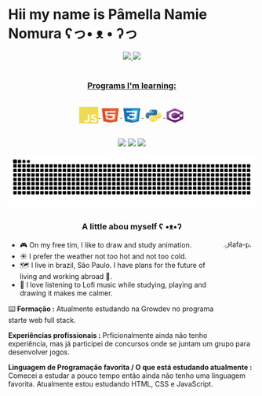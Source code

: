 # Hii my name is Pâmella Namie Nomura ʕっ• ᴥ • ʔっ



<div align="center">
  <a href="https://github.com/Baabie">
  <img height="180em" src="https://github-readme-stats.vercel.app/api?username=Baabie&show_icons=true&theme=radical&include_all_commits=true&count_private=true"/>
  <img height="180em" src="https://github-readme-stats.vercel.app/api/top-langs/?username=Baabie&layout=compact&langs_count=6&theme=radical"/>
</div>
  
  <div align="center"><br>
  <h3>Programs I'm learning: </h3>
<div style="display: inline_block"><br>
  <img align="center" alt="Namie-Js" height="35" width="40" src="https://raw.githubusercontent.com/devicons/devicon/master/icons/javascript/javascript-plain.svg">
  <img align="center" alt="Namie-HTML" height="30" width="40" src="https://raw.githubusercontent.com/devicons/devicon/master/icons/html5/html5-original.svg">
  <img align="center" alt="Namie-CSS" height="30" width="40" src="https://raw.githubusercontent.com/devicons/devicon/master/icons/css3/css3-original.svg">
  <img align="center" alt="Namie-Python" height="30" width="40" src="https://raw.githubusercontent.com/devicons/devicon/master/icons/python/python-original.svg">
  <img align="center" alt="Namie-Csharp" height="30" width="40" src="https://raw.githubusercontent.com/devicons/devicon/master/icons/csharp/csharp-original.svg">
   </div>
  
  
  ##
  
  <div>
  <a href="https://www.instagram.com/babiee_chan/" target="_blank"><img src="https://img.shields.io/badge/-Instagram-%23E4405F?style=for-the-badge&logo=instagram&logoColor=white" target="_blank"></a> 
  <a href = "mailto:pamella.namie@gmail.com"><img src="https://img.shields.io/badge/-Gmail-%23333?style=for-the-badge&logo=gmail&logoColor=white" target="_blank"></a>
  <a href="https://www.linkedin.com/in/pamella-namie-4407b9222/" target="_blank"><img src="https://img.shields.io/badge/-LinkedIn-%230077B5?style=for-the-badge&logo=linkedin&logoColor=white" target="_blank"></a>
    </div>
    </div>

![Snake animation](https://github.com/Baabie/Baabie/blob/output/github-contribution-grid-snake.svg)
  
  <div align="center">
       <h3>A little abou myself ʕ •ᴥ•ʔ</h3>
       <img align="right" alt="Rafa-pic" height="200" style="border-radius:50px;" src="https://media3.giphy.com/media/3yBmlfwaH0Ll9L00RC/giphy.gif?cid=790b7611c11f892597405dc3930dd9f8f88ea9dd0871cb41&rid=giphy.gif&ct=s">
  </div>

    
 - 🎮 On my free tim, I like to draw and study animation.  
 - ☀️ I prefer the weather not too hot and not too cold.
 - 🗺️ I live in brazil, São Paulo. I have plans for the future of living and working abroad 🛫.
 - 🎵 I love listening to Lofi music while studying, playing and drawing it makes me calmer.
    


⌨️ __Formação :__ 
Atualmente estudando na Growdev no programa starte web full stack.

 __Experiências profissionais :__
Prficionalmente ainda não tenho experiência, mas já participei de concursos onde se juntam um grupo para desenvolver jogos.

__Linguagem de Programação favorita / O que está estudando atualmente :__
Comecei a estudar a pouco tempo então ainda não tenho uma linguagem favorita. Atualmente estou estudando HTML, CSS e JavaScript.

 

